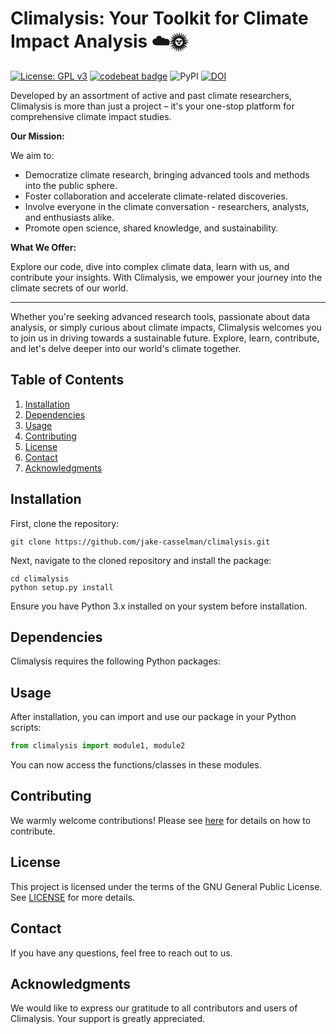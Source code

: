 # Climalysis: Your Toolkit for Climate Impact Analysis ☁️🌞
[![License: GPL v3](https://img.shields.io/badge/License-GPLv3-blue.svg)](https://github.com/jake-casselman/climalysis/blob/main/LICENSE) [![codebeat badge](https://codebeat.co/badges/d65911fc-a11d-4ca2-a914-792df78cb420)](https://codebeat.co/projects/github-com-jake-casselman-climalysis-main) ![PyPI](https://img.shields.io/pypi/v/climalysis.svg) [![DOI](https://zenodo.org/badge/652251221.svg)](https://zenodo.org/badge/latestdoi/652251221)



Developed by an assortment of active and past climate researchers, Climalysis is more than just a project – it's your one-stop platform for comprehensive climate impact studies. 

**Our Mission:**

We aim to:
- Democratize climate research, bringing advanced tools and methods into the public sphere.
- Foster collaboration and accelerate climate-related discoveries.
- Involve everyone in the climate conversation - researchers, analysts, and enthusiasts alike.
- Promote open science, shared knowledge, and sustainability. 

**What We Offer:**

Explore our code, dive into complex climate data, learn with us, and contribute your insights. With Climalysis, we empower your journey into the climate secrets of our world.

---
Whether you're seeking advanced research tools, passionate about data analysis, or simply curious about climate impacts, Climalysis welcomes you to join us in driving towards a sustainable future. Explore, learn, contribute, and let's delve deeper into our world's climate together.

## Table of Contents

1. [Installation](#installation)
2. [Dependencies](#dependencies)
3. [Usage](#usage)
5. [Contributing](#contributing)
6. [License](#license)
7. [Contact](#contact)
8. [Acknowledgments](#acknowledgments)

## Installation

First, clone the repository:

```shell
git clone https://github.com/jake-casselman/climalysis.git
```

Next, navigate to the cloned repository and install the package:

```shell
cd climalysis
python setup.py install
```

Ensure you have Python 3.x installed on your system before installation.

## Dependencies

Climalysis requires the following Python packages:


## Usage

After installation, you can import and use our package in your Python scripts:

```python
from climalysis import module1, module2
```

You can now access the functions/classes in these modules.

## Contributing

We warmly welcome contributions! Please see [here](CONTRIBUTING.md) for details on how to contribute.

## License

This project is licensed under the terms of the GNU General Public License. See [LICENSE](LICENSE) for more details.

## Contact

If you have any questions, feel free to reach out to us.

## Acknowledgments

We would like to express our gratitude to all contributors and users of Climalysis. Your support is greatly appreciated.
